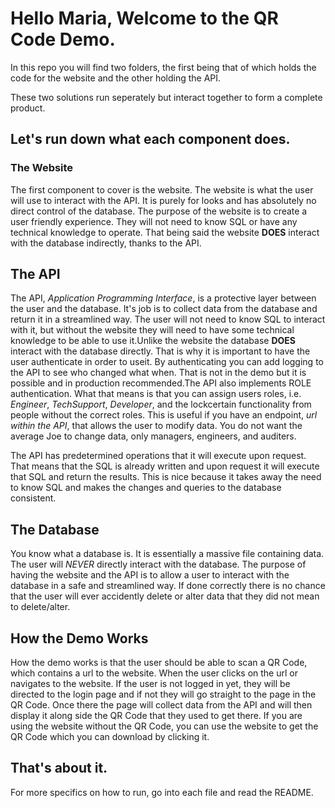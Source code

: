 # Hello Maria, Welcome to the QR Code Demo.

In this repo you will find two folders, the first being that of which holds the code for the website and the other holding the API.

These two solutions run seperately but interact together to form a complete product.

## Let's run down what each component does.

### The Website

The first component to cover is the website. The website is what the user will use to interact with the API. It is purely for looks and 
has absolutely no direct control of the database. The purpose of the website is to create a user friendly experience. They will not need 
to know SQL or have any technical knowledge to operate. That being said the website **DOES** interact with the database indirectly, 
thanks to the API.


## The API

The API, *Application Programming Interface*, is a protective layer between the user and the database. It's job is to collect data from the database and
return it in a streamlined way. The user will not need to know SQL to interact with it, but without the website they will need to have some technical knowledge 
to be able to use it.Unlike the website the database **DOES** interact with the database directly. That is why it is important to have the user authenticate 
in order to useit. By authenticating you can add logging to the API to see who changed what when. That is not in the demo but it is possible and in production 
recommended.The API also implements ROLE authentication. What that means is that you can assign users roles, i.e. *Engineer*, *TechSupport*, *Developer*, and 
the lockcertain functionality from people without the correct roles. This is useful if you have an endpoint, *url within the API*, that allows the user to modify
data. You do not want the average Joe to change data, only managers, engineers, and auditers.

The API has predetermined operations that it will execute upon request. That means that the SQL is already written and upon request it will execute that 
SQL and return the results. This is nice because it takes away the need to know SQL and makes the changes and queries to the database consistent.


## The Database

You know what a database is. It is essentially a massive file containing data. The user will *NEVER* directly interact with the database. The purpose of 
having the website and the API is to allow a user to interact with the database in a safe and streamlined way. If done correctly there is no chance that 
the user will ever accidently delete or alter data that they did not mean to delete/alter.


## How the Demo Works

How the demo works is that the user should be able to scan a QR Code, which contains a url to the website. When the user clicks on the url or navigates to the
website. If the user is not logged in yet, they will be directed to the login page and if not they will go straight to the page in the QR Code. Once there the page will
collect data from the API and will then display it along side the QR Code that they used to get there.
If you are using the website without the QR Code, you can use the website to get the QR Code which you can download by clicking it.


## That's about it.

For more specifics on how to run, go into each file and read the README.